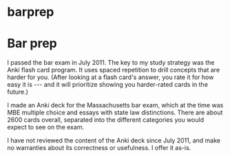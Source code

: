 # barprep

Bar prep
========

I passed the bar exam in July 2011. The key to my study strategy was the Anki flash card program. It uses spaced repetition to drill concepts that are harder for you. (After looking at a flash card's answer, you rate it for how easy it is --- and it will prioritize showing you harder-rated cards in the future.) 

I made an Anki deck for the Massachusetts bar exam, which at the time was MBE multiple choice and essays with state law distinctions. There are about 2600 cards overall, separated into the different categories you would expect to see on the exam.

I have not reviewed the content of the Anki deck since July 2011, and make no warranties about its correctness or usefulness. I offer it as-is. 

